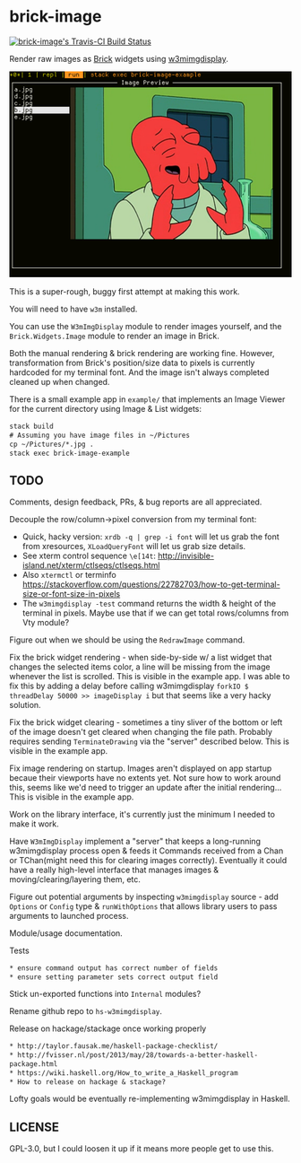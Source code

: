# brick-image

[![brick-image's Travis-CI Build Status](https://travis-ci.org/prikhi/brick-image.svg?branch=master)](https://travis-ci.org/prikhi/brick-image "brick-image on travis-ci.org")

Render raw images as [Brick](https://github.com/jtdaugherty/brick) widgets
using [w3mimgdisplay](https://github.com/tats/w3m/blob/master/w3mimgdisplay.c).

![A screenshot of a terminal running the example brick-image application, showing a list of files and an image preview of the currently selected file.](/screenshot.png?raw=true "brick-image Example Image Viewer")

This is a super-rough, buggy first attempt at making this work.

You will need to have `w3m` installed.

You can use the `W3mImgDisplay` module to render images yourself, and the
`Brick.Widgets.Image` module to render an image in Brick.

Both the manual rendering & brick rendering are working fine. However,
transformation from Brick's position/size data to pixels is currently hardcoded
for my terminal font. And the image isn't always completed cleaned up when
changed.

There is a small example app in `example/` that implements an Image Viewer for
the current directory using Image & List widgets:

    stack build
    # Assuming you have image files in ~/Pictures
    cp ~/Pictures/*.jpg .
    stack exec brick-image-example


## TODO

Comments, design feedback, PRs, & bug reports are all appreciated.

Decouple the row/column->pixel conversion from my terminal font:

* Quick, hacky version: `xrdb -q | grep -i font` will let us grab the font from
  xresources, `XLoadQueryFont` will let us grab size details.
* See xterm control sequence `\e[14t`:
  http://invisible-island.net/xterm/ctlseqs/ctlseqs.html
* Also `xtermctl` or terminfo
  https://stackoverflow.com/questions/22782703/how-to-get-terminal-size-or-font-size-in-pixels
* The `w3mimgdisplay -test` command returns the width & height of the terminal
  in pixels. Maybe use that if we can get total rows/columns from Vty module?

Figure out when we should be using the `RedrawImage` command.

Fix the brick widget rendering - when side-by-side w/ a list widget that
changes the selected items color, a line will be missing from the image
whenever the list is scrolled. This is visible in the example app. I was able
to fix this by adding a delay before calling w3mimgdisplay `forkIO $
threadDelay 50000 >> imageDisplay i` but that seems like a very hacky solution.

Fix the brick widget clearing - sometimes a tiny sliver of the bottom or left
of the image doesn't get cleared when changing the file path. Probably requires
sending `TerminateDrawing` via the "server" described below. This is visible in
the example app.

Fix image rendering on startup. Images aren't displayed on app startup becaue
their viewports have no extents yet. Not sure how to work around this, seems
like we'd need to trigger an update after the initial rendering... This is
visible in the example app.

Work on the library interface, it's currently just the minimum I needed to make it
work.

Have `W3mImgDisplay` implement a "server" that keeps a long-running
w3mimgdisplay process open & feeds it Commands received from a Chan or
TChan(might need this for clearing images correctly).
Eventually it could have a really high-level interface that manages images &
moving/clearing/layering them, etc.

Figure out potential arguments by inspecting `w3mimgdisplay` source - add
`Options` or `Config` type & `runWithOptions` that allows library users to pass
arguments to launched process.

Module/usage documentation.

Tests

    * ensure command output has correct number of fields
    * ensure setting parameter sets correct output field

Stick un-exported functions into `Internal` modules?

Rename github repo to `hs-w3mimgdisplay`.

Release on hackage/stackage once working properly

    * http://taylor.fausak.me/haskell-package-checklist/
    * http://fvisser.nl/post/2013/may/28/towards-a-better-haskell-package.html
    * https://wiki.haskell.org/How_to_write_a_Haskell_program
    * How to release on hackage & stackage?

Lofty goals would be eventually re-implementing w3mimgdisplay in Haskell.


## LICENSE

GPL-3.0, but I could loosen it up if it means more people get to use this.
